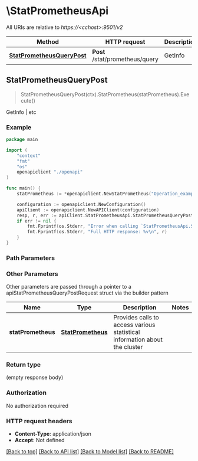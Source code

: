 # \StatPrometheusApi

All URIs are relative to *https://&lt;cchost&gt;:9501/v2*

Method | HTTP request | Description
------------- | ------------- | -------------
[**StatPrometheusQueryPost**](StatPrometheusApi.md#StatPrometheusQueryPost) | **Post** /stat/prometheus/query | GetInfo | etc



## StatPrometheusQueryPost

> StatPrometheusQueryPost(ctx).StatPrometheus(statPrometheus).Execute()

GetInfo | etc

### Example

```go
package main

import (
    "context"
    "fmt"
    "os"
    openapiclient "./openapi"
)

func main() {
    statPrometheus := *openapiclient.NewStatPrometheus("Operation_example") // StatPrometheus | Provides calls to access various statistical information about the cluster

    configuration := openapiclient.NewConfiguration()
    apiClient := openapiclient.NewAPIClient(configuration)
    resp, r, err := apiClient.StatPrometheusApi.StatPrometheusQueryPost(context.Background()).StatPrometheus(statPrometheus).Execute()
    if err != nil {
        fmt.Fprintf(os.Stderr, "Error when calling `StatPrometheusApi.StatPrometheusQueryPost``: %v\n", err)
        fmt.Fprintf(os.Stderr, "Full HTTP response: %v\n", r)
    }
}
```

### Path Parameters



### Other Parameters

Other parameters are passed through a pointer to a apiStatPrometheusQueryPostRequest struct via the builder pattern


Name | Type | Description  | Notes
------------- | ------------- | ------------- | -------------
 **statPrometheus** | [**StatPrometheus**](StatPrometheus.md) | Provides calls to access various statistical information about the cluster | 

### Return type

 (empty response body)

### Authorization

No authorization required

### HTTP request headers

- **Content-Type**: application/json
- **Accept**: Not defined

[[Back to top]](#) [[Back to API list]](../README.md#documentation-for-api-endpoints)
[[Back to Model list]](../README.md#documentation-for-models)
[[Back to README]](../README.md)

